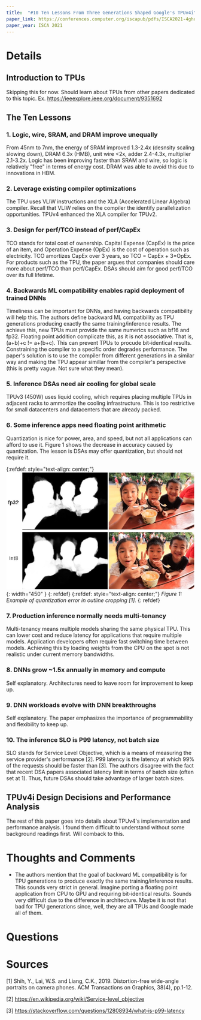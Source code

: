 ```yaml
---
title:  "#10 Ten Lessons From Three Generations Shaped Google's TPUv4i"
paper_link: https://conferences.computer.org/iscapub/pdfs/ISCA2021-4ghucdBnCWYB7ES2Pe4YdT/333300a001/333300a001.pdf
paper_year: ISCA 2021
---
```


# Details 

## Introduction to TPUs
Skipping this for now. Should learn about TPUs from other papers dedicated to this topic. 
Ex. https://ieeexplore.ieee.org/document/9351692 

## The Ten Lessons
### 1. Logic, wire, SRAM, and DRAM improve unequally
From 45nm to 7nm, the energy of SRAM improved 1.3-2.4x (desnsity scaling slowing down), DRAM 6.3x (HMB), unit wire <2x,
adder 2.4-4.3x, multiplier 2.1-3.2x. Logic has been improving faster than SRAM and wire, so logic is relatively "free" in
terms of energy cost. DRAM was able to avoid this due to innovations in HBM.
### 2. Leverage existing compiler optimizations
The TPU uses VLIW instructions and the XLA (Accelerated Linear Algebra) compiler. Recall that VLIW relies on the compiler 
the identify parallelization opportunities. TPUv4 enhanced the XLA compiler for TPUv2.
### 3. Design for perf/TCO instead of perf/CapEx
TCO stands for total cost of ownership. Capital Expense (CapEx) is the price of an item, and Operation Expense (OpEx) is the
cost of operation such as electricity. TCO amortizes CapEx over 3 years, so TCO = CapEx + 3\*OpEx. For products such as the
TPU, the paper argues that companies should care more about perf/TCO than perf/CapEx. DSAs should aim for good perf/TCO over
its full lifetime.
### 4. Backwards ML compatibility enables rapid deployment of trained DNNs
Timeliness can be important for DNNs, and having backwards compatibility will help this. The authors define backward ML
compatibility as TPU generations producing exactly the same training/inference results. The achieve this, new TPUs must
provide the same numerics such as bf16 and fp32. Floating point addition complicate this, as it is not associative. That is,
(a+b)+c != a+(b+c). This can prevent TPUs to procude bit-identical results. Constraining the compiler to a specific order 
degrades performance. The paper's solution is to use the compiler from different generations in a similar way and
making the TPU appear simillar from the compiler's perspective (this is pretty vague. Not sure what they mean).
### 5. Inference DSAs need air cooling for global scale
TPUv3 (450W) uses liquid cooling, which requires placing multiple TPUs in adjacent racks to ammortize the cooling 
infrastructure. This is too restrictive for small datacenters and datacenters that are already packed.
### 6. Some inference apps need floating point arithmetic
Quantization is nice for power, area, and speed, but not all applications can afford to use it. Figure 1 shows the decrease
in accuracy caused by quantization. The lesson is DSAs may offer quantization, but should not require it.

{:refdef: style="text-align: center;"}
![](/assets/images/posts/ten_lessons_tpu/quantize_not_ok.jpg){: width="450" } 
{: refdef}
{:refdef: style="text-align: center;"}
*Figure 1: Example of quantization error in outline cropping [1].*
{: refdef}

### 7. Production inference normally needs multi-tenancy
Multi-tenancy means multiple models sharing the same physical TPU. This can lower cost and reduce latency for applications
that require multiple models. Application developers often require fast switching time between models. Achieving this
by loading weights from the CPU on the spot is not realistic under current memory bandwidths.
### 8. DNNs grow ~1.5x annually in memory and compute
Self explanatory. Architectures need to leave room for improvement to keep up.
### 9. DNN workloads evolve with DNN breakthroughs
Self explanatory. The paper emphasizes the importance of programmability and flexibility to keep up.
### 10. The inference SLO is P99 latency, not batch size
SLO stands for Service Level Objective, which is a means of measuring the service provider's performance [2]. 
P99 latency is the latency at which 99% of the requests should be faster than [3]. The authors disagree with the fact that 
recent DSA papers associated latency limit in terms of batch size (often set at 1). Thus, future DSAs should take advantage
of larger batch sizes.

## TPUv4i Design Decisions and Performance Analysis
The rest of this paper goes into details about TPUv4's implementation and performance analysis. I found them difficult to 
understand without some background readings first. Will comback to this.

# Thoughts and Comments
- The authors mention that the goal of backward ML compatibility is for TPU generations to produce exactly the same 
training/inference results. This sounds very strict in general. Imagine porting a floating point application from CPU
to GPU and requiring bit-identical results. Sounds very difficult due to the difference in architecture. Maybe it is not
that bad for TPU generations since, well, they are all TPUs and Google made all of them.

# Questions

# Sources
[1] Shih, Y., Lai, W.S. and Liang, C.K., 2019. Distortion-free wide-angle portraits on camera phones. ACM Transactions on
Graphics, 38(4), pp.1-12.

[2] https://en.wikipedia.org/wiki/Service-level_objective

[3] https://stackoverflow.com/questions/12808934/what-is-p99-latency
 
